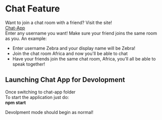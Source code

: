 # Chat Feature
Want to join a chat room with a friend? Visit the site! <br>
[Chat-App](https://chat-app-63eec.web.app/) <br>
Enter any username you want! Make sure your friend joins the same room as you. An example:
- Enter username Zebra and your display name will be Zebra!
- Join the chat room Africa and now you'll be able to chat
- Have your friends join the same chat room, Africa, you'll all be able to speak together!

## Launching Chat App for Devolopment

Once switching to chat-app folder <br>
To start the application just do: <br>
**npm start**  <br>

Devolpment mode should begin as normal!

